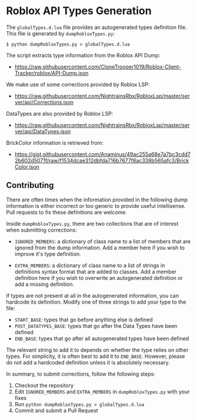 # Roblox API Types Generation

The `globalTypes.d.lua` file provides an autogenerated types definition file. This file is generated by `dumpRobloxTypes.py`:

```
$ python dumpRobloxTypes.py > globalTypes.d.lua
```

The script extracts type information from the Roblox API Dump:

- https://raw.githubusercontent.com/CloneTrooper1019/Roblox-Client-Tracker/roblox/API-Dump.json

We make use of some corrections provided by Roblox LSP:

- https://raw.githubusercontent.com/NightrainsRbx/RobloxLsp/master/server/api/Corrections.json

DataTypes are also provided by Roblox LSP:

- https://raw.githubusercontent.com/NightrainsRbx/RobloxLsp/master/server/api/DataTypes.json

BrickColor information is retrieved from:

- https://gist.githubusercontent.com/Anaminus/49ac255a68e7a7bc3cdd72b602d5071f/raw/f1534dcae312dbfda716b7677f8ac338b565afc3/BrickColor.json

## Contributing

There are often times when the information provided in the following dump information is either incorrect or too generic
to provide useful intellisense. Pull requests to fix these definitions are welcome.

Inside `dumpRobloxTypes.py`, there are two collections that are of interest when submitting corrections:

- `IGNORED_MEMBERS`: a dictionary of class name to a list of members that are ignored from the dump information.
  Add a member here if you wish to improve it's type definition.

- `EXTRA_MEMBERS`: a dictionary of class name to a list of strings in definitions syntax format that are added to classes.
  Add a member definition here if you wish to overwrite an autogenerated definition or add a missing definition.

If types are not present at all in the autogenerated information, you can hardcode its definition. Modify one of three
strings to add your type to the file:

- `START_BASE`: types that go before anything else is defined
- `POST_DATATYPES_BASE`: types that go after the Data Types have been defined
- `END_BASE`: types that go after all autogenerated types have been defined

The relevant string to add it to depends on whether the type relies on other types. For simplicity, it is often best to
add it to `END_BASE`. However, please do not add a hardcoded definition unless it is absolutely necessary.

In summary, to submit corrections, follow the following steps:

1. Checkout the repository
2. Edit `IGNORED_MEMBERS` and `EXTRA_MEMBERS` in `dumpRobloxTypes.py` with your fixes
3. Run `python dumpRobloxTypes.py > globalTypes.d.lua`
4. Commit and submit a Pull Request
